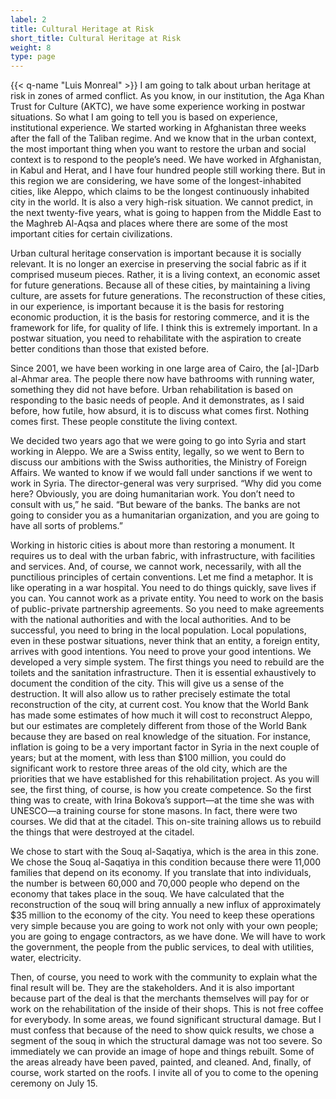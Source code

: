 ```yaml
---
label: 2
title: Cultural Heritage at Risk
short_title: Cultural Heritage at Risk
weight: 8
type: page
---
```


{{< q-name "Luis Monreal" >}} I am going to talk about urban heritage at risk in zones of armed conflict. As you know, in our institution, the Aga Khan Trust for Culture (AKTC), we have some experience working in postwar situations. So what I am going to tell you is based on experience, institutional experience. We started working in Afghanistan three weeks after the fall of the Taliban regime. And we know that in the urban context, the most important thing when you want to restore the urban and social context is to respond to the people’s need. We have worked in Afghanistan, in Kabul and Herat, and I have four hundred people still working there. But in this region we are considering, we have some of the longest-inhabited cities, like Aleppo, which claims to be the longest continuously inhabited city in the world. It is also a very high-risk situation. We cannot predict, in the next twenty-five years, what is going to happen from the Middle East to the Maghreb Al-Aqsa and places where there are some of the most important cities for certain civilizations.

Urban cultural heritage conservation is important because it is socially relevant. It is no longer an exercise in preserving the social fabric as if it comprised museum pieces. Rather, it is a living context, an economic asset for future generations. Because all of these cities, by maintaining a living culture, are assets for future generations. The reconstruction of these cities, in our experience, is important because it is the basis for restoring economic production, it is the basis for restoring commerce, and it is the framework for life, for quality of life. I think this is extremely important. In a postwar situation, you need to rehabilitate with the aspiration to create better conditions than those that existed before.

Since 2001, we have been working in one large area of Cairo, the \[al-\]Darb al-Ahmar area. The people there now have bathrooms with running water, something they did not have before. Urban rehabilitation is based on responding to the basic needs of people. And it demonstrates, as I said before, how futile, how absurd, it is to discuss what comes first. Nothing comes first. These people constitute the living context.

We decided two years ago that we were going to go into Syria and start working in Aleppo. We are a Swiss entity, legally, so we went to Bern to discuss our ambitions with the Swiss authorities, the Ministry of Foreign Affairs. We wanted to know if we would fall under sanctions if we went to work in Syria. The director-general was very surprised. “Why did you come here? Obviously, you are doing humanitarian work. You don’t need to consult with us,” he said. “But beware of the banks. The banks are not going to consider you as a humanitarian organization, and you are going to have all sorts of problems.”

Working in historic cities is about more than restoring a monument. It requires us to deal with the urban fabric, with infrastructure, with facilities and services. And, of course, we cannot work, necessarily, with all the punctilious principles of certain conventions. Let me find a metaphor. It is like operating in a war hospital. You need to do things quickly, save lives if you can. You cannot work as a private entity. You need to work on the basis of public-private partnership agreements. So you need to make agreements with the national authorities and with the local authorities. And to be successful, you need to bring in the local population. Local populations, even in these postwar situations, never think that an entity, a foreign entity, arrives with good intentions. You need to prove your good intentions. We developed a very simple system. The first things you need to rebuild are the toilets and the sanitation infrastructure. Then it is essential exhaustively to document the condition of the city. This will give us a sense of the destruction. It will also allow us to rather precisely estimate the total reconstruction of the city, at current cost. You know that the World Bank has made some estimates of how much it will cost to reconstruct Aleppo, but our estimates are completely different from those of the World Bank because they are based on real knowledge of the situation. For instance, inflation is going to be a very important factor in Syria in the next couple of years; but at the moment, with less than \$100 million, you could do significant work to restore three areas of the old city, which are the priorities that we have established for this rehabilitation project. As you will see, the first thing, of course, is how you create competence. So the first thing was to create, with Irina Bokova’s support—at the time she was with UNESCO—a training course for stone masons. In fact, there were two courses. We did that at the citadel. This on-site training allows us to rebuild the things that were destroyed at the citadel.

We chose to start with the Souq al-Saqatiya, which is the area in this zone. We chose the Souq al-Saqatiya in this condition because there were 11,000 families that depend on its economy. If you translate that into individuals, the number is between 60,000 and 70,000 people who depend on the economy that takes place in the souq. We have calculated that the reconstruction of the souq will bring annually a new influx of approximately \$35 million to the economy of the city. You need to keep these operations very simple because you are going to work not only with your own people; you are going to engage contractors, as we have done. We will have to work the government, the people from the public services, to deal with utilities, water, electricity.

Then, of course, you need to work with the community to explain what the final result will be. They are the stakeholders. And it is also important because part of the deal is that the merchants themselves will pay for or work on the rehabilitation of the inside of their shops. This is not free coffee for everybody. In some areas, we found significant structural damage. But I must confess that because of the need to show quick results, we chose a segment of the souq in which the structural damage was not too severe. So immediately we can provide an image of hope and things rebuilt. Some of the areas already have been paved, painted, and cleaned. And, finally, of course, work started on the roofs. I invite all of you to come to the opening ceremony on July 15.
